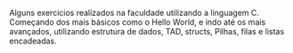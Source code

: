 Alguns exercicios realizados na faculdade utilizando a linguagem C.
Começando dos mais básicos como o Hello World, e indo até os mais avançados, utilizando estrutura de dados, TAD, structs, Pilhas, filas e listas encadeadas.
